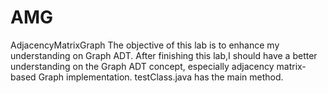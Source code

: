# AMG
AdjacencyMatrixGraph
The objective of this lab is to enhance my understanding on Graph 
ADT. After finishing this lab,I should have a better understanding on the 
Graph ADT concept, especially adjacency matrix-based Graph implementation.
testClass.java has the main method.
